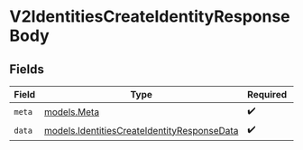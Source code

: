 # V2IdentitiesCreateIdentityResponseBody


## Fields

| Field                                                                                            | Type                                                                                             | Required                                                                                         | Description                                                                                      |
| ------------------------------------------------------------------------------------------------ | ------------------------------------------------------------------------------------------------ | ------------------------------------------------------------------------------------------------ | ------------------------------------------------------------------------------------------------ |
| `meta`                                                                                           | [models.Meta](../models/meta.md)                                                                 | :heavy_check_mark:                                                                               | N/A                                                                                              |
| `data`                                                                                           | [models.IdentitiesCreateIdentityResponseData](../models/identitiescreateidentityresponsedata.md) | :heavy_check_mark:                                                                               | N/A                                                                                              |